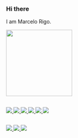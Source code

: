 ### Hi there

I am Marcelo Rigo.

<div>
  <img height="180em" src="https://github-readme-stats.vercel.app/api/top-langs/?username=marckrigo&layout=compact&langs_count=7&theme=dracula"/>
</div>

##

<div style="display: inline_block">
  <a 
    href="https://nodejs.org/en/" 
    target="_blank">
    <img src="https://img.shields.io/badge/Node.js-339933?style=for-the-badge&logo=nodedotjs&logoColor=white">
  </a>
  <a 
    href="https://nextjs.org/" 
    target="_blank">
    <img src="https://img.shields.io/badge/next.js-000000?style=for-the-badge&logo=nextdotjs&logoColor=white" 
      target="_blank">
  </a>
  <a 
    href="https://reactjs.org/" 
    target="_blank">
    <img src="https://img.shields.io/badge/React-20232A?style=for-the-badge&logo=react&logoColor=61DAFB" 
      target="_blank">
  </a>
  <a 
    href="https://developer.mozilla.org/en-US/docs/Glossary/HTML5" 
    target="_blank">
    <img src="https://img.shields.io/badge/HTML5-E34F26?style=for-the-badge&logo=html5&logoColor=white" 
      target="_blank">
  </a>
  <a 
    href="https://developer.mozilla.org/en-US/docs/Web/CSS" 
    target="_blank">
    <img src="https://img.shields.io/badge/CSS3-1572B6?style=for-the-badge&logo=css3&logoColor=white" 
      target="_blank">
  </a>
  <a 
    href="https://www.php.net/" 
    target="_blank">
    <img src="https://img.shields.io/badge/PHP-777BB4?style=for-the-badge&logo=php&logoColor=white" 
      target="_blank">
  </a>
</div>
  
  ##
 
<div> 
  <a 
    href="https://instagram.com/marckrigo" 
    target="_blank">
    <img src="https://img.shields.io/badge/-Instagram-%23E4405F?style=for-the-badge&logo=instagram&logoColor=white" 
      target="_blank">
  </a>
  <a 
    href = "mailto:marckrigo@gmail.com">
    <img src="https://img.shields.io/badge/-Gmail-%23333?style=for-the-badge&logo=gmail&logoColor=white" 
      target="_blank">
  </a>
  <a 
    href="https://www.linkedin.com/in/marcelo-rigo-559471229/" 
    target="_blank">
    <img src="https://img.shields.io/badge/-LinkedIn-%230077B5?style=for-the-badge&logo=linkedin&logoColor=white" 
      target="_blank">
  </a> 
</div>
